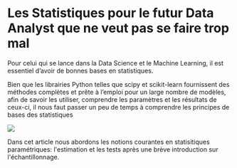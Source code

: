 # Les Statistiques pour le futur Data Analyst que ne veut pas se faire trop mal

Pour celui qui se lance dans la Data Science et le Machine Learning, il est essentiel d’avoir de bonnes bases en statistiques. 

Bien que les librairies Python telles que scipy et scikit-learn fournissent des méthodes complètes et prête à l’emploi pour un large nombre de modèles, afin de savoir les utiliser, comprendre les paramètres et les résultats de ceux-ci, il nous faut passer un peu de temps à comprendre les principes de bases des statistiques

![](https://www.justaskgemalto.com/fr/wp-content/uploads/sites/5/2018/07/AIML-650x275.jpg)

Dans cet article nous abordons les notions courantes en statisitiques paramétriques: l'estimation et les tests après une brève introduction sur l'échantillonnage.
